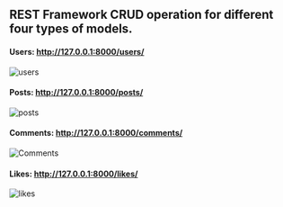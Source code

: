 ## REST Framework CRUD operation for different four types of models.

#### Users: http://127.0.0.1:8000/users/

![users](https://user-images.githubusercontent.com/82971869/146538505-f65dedc8-5d2a-472e-80ae-c7287d2c15fe.png)

#### Posts: http://127.0.0.1:8000/posts/

![posts](https://user-images.githubusercontent.com/82971869/146538879-eacb6164-d55e-4000-99a4-b584753f028f.png)

#### Comments: http://127.0.0.1:8000/comments/

![Comments](https://user-images.githubusercontent.com/82971869/146538944-fda23701-0573-48c7-9785-2624af0c6a5f.png)

#### Likes: http://127.0.0.1:8000/likes/

![likes](https://user-images.githubusercontent.com/82971869/146538967-6bb374da-3609-4c9e-b016-bdf77d63f4a7.png)
